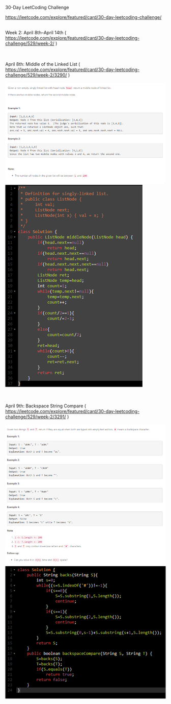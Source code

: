 30-Day LeetCoding Challenge

https://leetcode.com/explore/featured/card/30-day-leetcoding-challenge/

<br/>Week 2: April 8th–April 14th ( https://leetcode.com/explore/featured/card/30-day-leetcoding-challenge/529/week-2/ ) <br/> <br/>

<br/>April 8th: Middle of the Linked List
 ( https://leetcode.com/explore/featured/card/30-day-leetcoding-challenge/529/week-2/3290/ ) <br/> <br/>
![Problem](https://github.com/johnakidis/LeetCode/blob/master/images/april_8th_e.png)
![Solution](https://github.com/johnakidis/LeetCode/blob/master/images/april_8th_s.png) <br/> <br/>

<br/>April 9th: Backspace String Compare
 ( https://leetcode.com/explore/featured/card/30-day-leetcoding-challenge/529/week-2/3291/ ) <br/> <br/>
![Problem](https://github.com/johnakidis/LeetCode/blob/master/images/april_9th_e.png)
![Solution](https://github.com/johnakidis/LeetCode/blob/master/images/april_9th_s.png) <br/> <br/>
